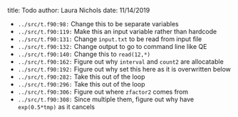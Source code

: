 title: Todo
author: Laura Nichols
date: 11/14/2019

* `../src/t.f90:98:` Change this to be separate variables
* `../src/t.f90:119:` Make this an input variable rather than hardcode
* `../src/t.f90:131:` Change `input.txt` to be read from input file
* `../src/t.f90:132:` Change output to go to command line like QE
* `../src/t.f90:140:` Change this to `read(12,*)`
* `../src/t.f90:162:` Figure out why `interval` and `count2` are allocatable
* `../src/t.f90:192:` Figure out why set this here as it is overwritten below
* `../src/t.f90:282:` Take this out of the loop
* `../src/t.f90:296:` Take this out of the loop
* `../src/t.f90:306:` Figure out where `zfactor2` comes from
* `../src/t.f90:308:` Since multiple them, figure out why have `exp(0.5*tmp)` as it cancels
